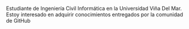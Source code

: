 Estudiante de Ingeniería Civil Informática en la Universidad Viña Del Mar. 
 Estoy interesado en adquirir conocimientos entregados por la comunidad de GitHub 
 



